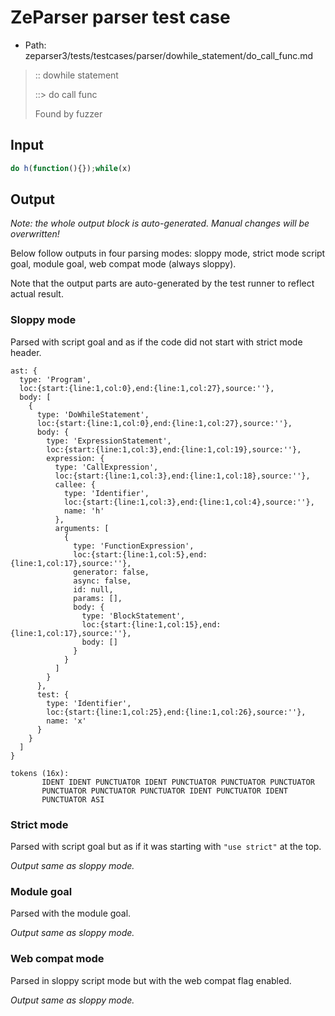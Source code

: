 # ZeParser parser test case

- Path: zeparser3/tests/testcases/parser/dowhile_statement/do_call_func.md

> :: dowhile statement
>
> ::> do call func
>
> Found by fuzzer


## Input

`````js
do h(function(){});while(x)
`````

## Output

_Note: the whole output block is auto-generated. Manual changes will be overwritten!_

Below follow outputs in four parsing modes: sloppy mode, strict mode script goal, module goal, web compat mode (always sloppy).

Note that the output parts are auto-generated by the test runner to reflect actual result.

### Sloppy mode

Parsed with script goal and as if the code did not start with strict mode header.

`````
ast: {
  type: 'Program',
  loc:{start:{line:1,col:0},end:{line:1,col:27},source:''},
  body: [
    {
      type: 'DoWhileStatement',
      loc:{start:{line:1,col:0},end:{line:1,col:27},source:''},
      body: {
        type: 'ExpressionStatement',
        loc:{start:{line:1,col:3},end:{line:1,col:19},source:''},
        expression: {
          type: 'CallExpression',
          loc:{start:{line:1,col:3},end:{line:1,col:18},source:''},
          callee: {
            type: 'Identifier',
            loc:{start:{line:1,col:3},end:{line:1,col:4},source:''},
            name: 'h'
          },
          arguments: [
            {
              type: 'FunctionExpression',
              loc:{start:{line:1,col:5},end:{line:1,col:17},source:''},
              generator: false,
              async: false,
              id: null,
              params: [],
              body: {
                type: 'BlockStatement',
                loc:{start:{line:1,col:15},end:{line:1,col:17},source:''},
                body: []
              }
            }
          ]
        }
      },
      test: {
        type: 'Identifier',
        loc:{start:{line:1,col:25},end:{line:1,col:26},source:''},
        name: 'x'
      }
    }
  ]
}

tokens (16x):
       IDENT IDENT PUNCTUATOR IDENT PUNCTUATOR PUNCTUATOR PUNCTUATOR
       PUNCTUATOR PUNCTUATOR PUNCTUATOR IDENT PUNCTUATOR IDENT
       PUNCTUATOR ASI
`````

### Strict mode

Parsed with script goal but as if it was starting with `"use strict"` at the top.

_Output same as sloppy mode._

### Module goal

Parsed with the module goal.

_Output same as sloppy mode._

### Web compat mode

Parsed in sloppy script mode but with the web compat flag enabled.

_Output same as sloppy mode._
